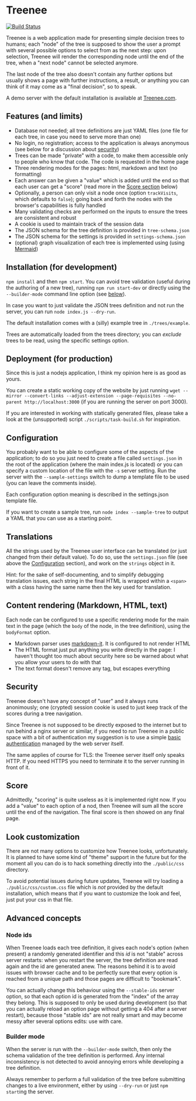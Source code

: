 # Treenee

[![Build Status](https://travis-ci.org/claudioc/treenee.png?branch=master)](https://travis-ci.org/claudioc/treenee)

Treenee is a web application made for presenting simple decision trees to humans; each "node" of the tree is supposed to show the user a prompt with several possible options to select from as the next step: upon selection, Treenee will render the corresponding node until the end of the tree, when a "next node" cannot be selected anymore.

The last node of the tree also doesn't contain any further options but usually shows a page with further instructions, a result, or anything you can think of it may come as a "final decision", so to speak.

A demo server with the default installation is available at [Treenee.com](https://treenee.com).

## Features (and limits)

- Database not needed; all tree definitions are just YAML files (one file for each tree, in case you need to serve more than one)
- No login, no registration; access to the application is always anonymous (see below for a discussion about [security](#security))
- Trees can be made "private" with a code, to make them accessible only to people who know that code. The code is requested in the home page
- Three rendering modes for the pages: html, markdown and text (no formatting)
- Each answer can be given a "value" which is added until the end so that each user can get a "score" (read more in the [Score section](#score) below)
- Optionally, a person can only visit a node once (option `trackVisits`, which defaults to `false`); going back and forth the nodes with the browser's capabilities is fully handled
- Many validating checks are performed on the inputs to ensure the trees are consistent and robust
- A cookie is used to maintain track of the session data
- The JSON schema for the tree definition is provided in `tree-schema.json`
- The JSON schema for the settings is provided in `settings-schema.json`
- (optional) graph visualization of each tree is implemented using (using [Mermaid](https://mermaid-js.github.io/))

## Installation (for development)

`npm install` and then `npm start`. You can avoid tree validation (useful during the authoring of a new tree), running `npm run start-dev` or directly using the `--builder-mode` command line option (see [below](#builder-mode)).

In case you want to just validate the JSON trees definition and not run the server, you can run `node index.js --dry-run`.

The default installation comes with a (silly) example tree in `./trees/example`.

Trees are automatically loaded from the trees directory; you can _exclude_ trees to be read, using the specific settings option.

## Deployment (for production)

Since this is just a nodejs application, I think my opinion here is as good as yours.

You can create a static working copy of the website by just running `wget --mirror --convert-links --adjust-extension --page-requisites --no-parent http://localhost:3000` (if you are running the server on port 3000).

If you are interested in working with statically generated files, please take a look at the (unsupported) script `./scripts/task-build.sh` for inspiration.

## Configuration

You probably want to be able to configure some of the aspects of the application; to do so you just need to create a file called `settings.json` in the root of the application (where the main index.js is located) or you can specify a custom location of the file with the `-s` server setting. Run the server with the `--sample-settings` switch to dump a template file to be used (you can leave the comments inside).

Each configuration option meaning is described in the settings.json template file.

If you want to create a sample tree, run `node index --sample-tree` to output a YAML that you can use as a starting point.

## Translations

All the strings used by the Treenee user interface can be translated (or just changed
from their default value). To do so, use the `settings.json` file (see above the [Configuration](#configuration) section), and work on the `strings` object in it.

Hint: for the sake of self-documenting, and to simplify debugging translation issues, each string in the final HTML is wrapped within a `<span>` with a class having the same name then the key used for translation.

## Content rendering (Markdown, HTML, text)

Each node can be configured to use a specific rendering mode for the main text in the page (which the `body` of the node, in the tree definition), using the `bodyFormat` option.

- Markdown parser uses [markdown-it](https://markdown-it.github.io/). It is configured to not render HTML
- The HTML format just put anything you write directly in the page: I haven't thought too much about security here so be warned about what you allow your users to do with that
- The text format doesn't remove any tag, but escapes everything

## Security

Treenee doesn't have any concept of "user" and it always runs anonimously; one (crypted) session cookie is used to just keep track of the scores during a tree navigation.

Since Treenee is not supposed to be directly exposed to the internet but to run behind a nginx server or similar, if you need to run Treenee in a public space with a bit of authentication my suggestion is to use a simple [basic authentication](https://docs.nginx.com/nginx/admin-guide/security-controls/configuring-http-basic-authentication) managed by the web server itself.

The same applies of course for TLS: the Treenee server itself only speaks HTTP. If you need HTTPS you need to terminate it to the server running in front of it.

## Score

Admittedly, "scoring" is quite useless as it is implemented right now. If you add a "value" to each option of a nod, then Treenee will sum all the score until the end of the navigation. The final score is then showed on any final page.

## Look customization

There are not many options to customize how Treenee looks, unfortunately. It is planned to have some kind of "theme" support in the future but for the moment all you can do is to hack something directly into the `./public/css` directory.

To avoid potential issues during future updates, Treenee will try loading a `./public/css/custom.css` file which is _not_ provided by the default installation, which means that if you want to customize the look and feel, just put your css in that file.

## Advanced concepts

### Node ids

When Treenee loads each tree definition, it gives each node's option (when present) a randomly generated identifier and this _id_ is not "stable" across server restarts: when you restart the server, the tree definition are read again and the id are generated anew. The reasons behind it is to avoid issues with browser cache and to be perfectly sure that every option is reached from a unique path and those pages are difficult to "bookmark".

You can actually change this behaviour using the `--stable-ids` server option, so that each option id is generated from the "index" of the array they belong. This is supposed to only be used during development (so that you can actually reload an option page without getting a 404 after a server restart), because those "stable ids" are not really smart and may become messy after several options edits: use with care.

### Builder mode

When the server is run with the `--builder-mode` switch, then only the schema validation of the tree definition is performed. Any internal inconsistency is not detected to avoid annoying errors while developing a tree definition.

Always remember to perform a full validation of the tree before submitting changes to a live environment, either by using `--dry-run` or just `npm start`ing the server.

